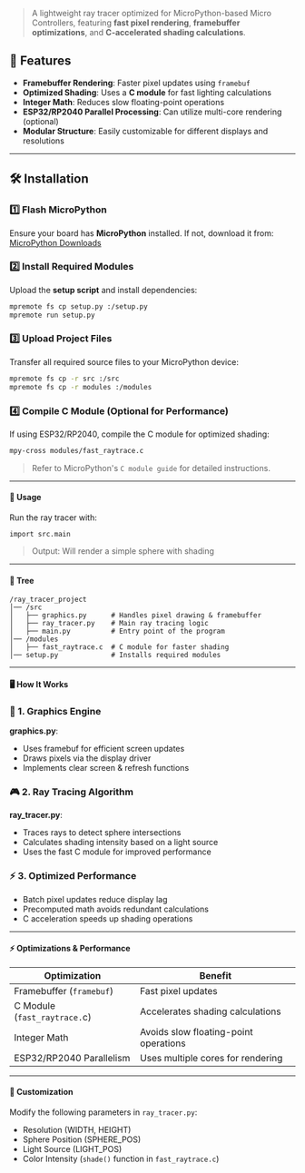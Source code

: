 > A lightweight ray tracer optimized for MicroPython-based Micro Controllers, featuring **fast pixel rendering**, **framebuffer optimizations**, and **C-accelerated shading calculations**.

## 🚀 Features

- **Framebuffer Rendering**: Faster pixel updates using `framebuf`
- **Optimized Shading**: Uses a **C module** for fast lighting calculations
- **Integer Math**: Reduces slow floating-point operations
- **ESP32/RP2040 Parallel Processing**: Can utilize multi-core rendering (optional)
- **Modular Structure**: Easily customizable for different displays and resolutions

---

## 🛠 Installation

### 1️⃣ Flash MicroPython
Ensure your board has **MicroPython** installed. If not, download it from:
[MicroPython Downloads](https://micropython.org/download/)

### 2️⃣ Install Required Modules
Upload the **setup script** and install dependencies:

```bash
mpremote fs cp setup.py :/setup.py
mpremote run setup.py
```

### 3️⃣ Upload Project Files
Transfer all required source files to your MicroPython device:
```bash
mpremote fs cp -r src :/src
mpremote fs cp -r modules :/modules
```

### 4️⃣ Compile C Module (Optional for Performance)
If using ESP32/RP2040, compile the C module for optimized shading:

```bash
mpy-cross modules/fast_raytrace.c
```
> Refer to MicroPython's `C module guide` for detailed instructions.

---

#### 📌 Usage

Run the ray tracer with:
```
import src.main
```

> Output: Will render a simple sphere with shading

--- 

#### 📂 Tree
```
/ray_tracer_project
│── /src
│   ├── graphics.py      # Handles pixel drawing & framebuffer
│   ├── ray_tracer.py    # Main ray tracing logic
│   ├── main.py          # Entry point of the program
│── /modules
│   ├── fast_raytrace.c  # C module for faster shading
│── setup.py             # Installs required modules
```

---

#### 🖥️ How It Works
### 📍 1. Graphics Engine

**graphics.py**:

-    Uses framebuf for efficient screen updates
-    Draws pixels via the display driver
-    Implements clear screen & refresh functions

### 🎮 2. Ray Tracing Algorithm

**ray_tracer.py**:

-    Traces rays to detect sphere intersections
-    Calculates shading intensity based on a light source
-    Uses the fast C module for improved performance

### ⚡ 3. Optimized Performance

-    Batch pixel updates reduce display lag
-    Precomputed math avoids redundant calculations
-    C acceleration speeds up shading operations

---

#### ⚡ Optimizations & Performance

Optimization | Benefit
---|---
Framebuffer (`framebuf`) | Fast pixel updates
C Module (`fast_raytrace.`c) | Accelerates shading calculations
Integer Math | Avoids slow floating-point operations
ESP32/RP2040 Parallelism | Uses multiple cores for rendering

---

#### 🔧 Customization

Modify the following parameters in `ray_tracer.py`:

-    Resolution (WIDTH, HEIGHT)
-    Sphere Position (SPHERE_POS)
-    Light Source (LIGHT_POS)
-    Color Intensity (`shade()` function in `fast_raytrace.c`)
